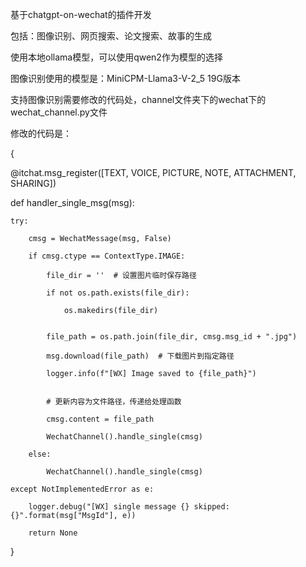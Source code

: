 基于chatgpt-on-wechat的插件开发

包括：图像识别、网页搜索、论文搜索、故事的生成

使用本地ollama模型，可以使用qwen2作为模型的选择

图像识别使用的模型是：MiniCPM-Llama3-V-2_5 19G版本

支持图像识别需要修改的代码处，channel文件夹下的wechat下的wechat_channel.py文件

修改的代码是：


{

@itchat.msg_register([TEXT, VOICE, PICTURE, NOTE, ATTACHMENT, SHARING])


def handler_single_msg(msg):

    try:
    
        cmsg = WechatMessage(msg, False)
        
        if cmsg.ctype == ContextType.IMAGE:
        
            file_dir = ''  # 设置图片临时保存路径
            
            if not os.path.exists(file_dir):
            
                os.makedirs(file_dir)


            file_path = os.path.join(file_dir, cmsg.msg_id + ".jpg")
            
            msg.download(file_path)  # 下载图片到指定路径
            
            logger.info(f"[WX] Image saved to {file_path}")
            

            # 更新内容为文件路径，传递给处理函数
            
            cmsg.content = file_path
            
            WechatChannel().handle_single(cmsg)
            
        else:

            WechatChannel().handle_single(cmsg)
            
    except NotImplementedError as e:
    
        logger.debug("[WX] single message {} skipped: {}".format(msg["MsgId"], e))
        
        return None
        
}
